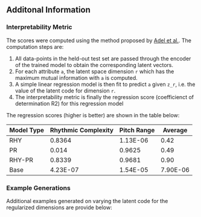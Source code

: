 ## Additonal Information

### Interpretability Metric
The scores were computed using the method proposed by [Adel et al.](http://proceedings.mlr.press/v80/adel18a.html). The computation steps are:
1. All data-points in the held-out test set are passed through the encoder of the trained model to obtain the corresponding latent vectors.
2. For each attribute `a`, the latent space dimension `r` which has the maximum mutual information with `a` is computed.
3. A simple linear regression model is then fit to predict `a` given `z_r`, i.e. the value of the latent code for dimension `r`.
4. The interpretability metric is finally the regression score (coefficienct of determination R2) for this regression model

The regression scores (higher is better) are shown in the table below: 

| Model Type 	| Rhythmic Complexity 	| Pitch Range 	| Average  	|
|------------	|---------------------	|-------------	|----------	|
| RHY        	| 0.8364              	| 1.13E-06    	| 0.42     	|
| PR         	| 0.014               	| 0.9625      	| 0.49     	|
| RHY-PR     	| 0.8339              	| 0.9681      	| 0.90     	|
| Base       	| 4.23E-07            	| 1.54E-05    	| 7.90E-06 	|

### Example Generations
Additional examples generated on varying the latent code for the regularized dimensions are provide below:

